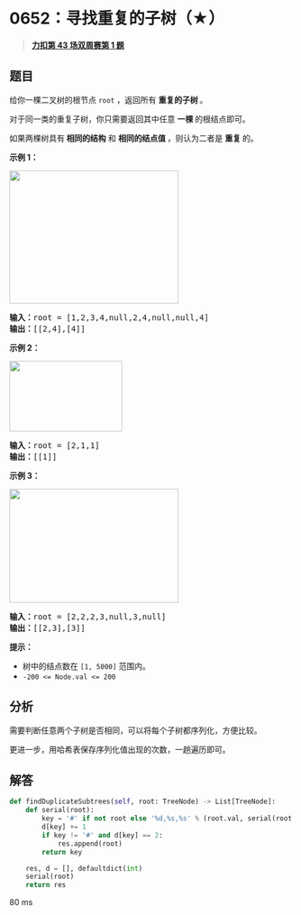 # 0652：寻找重复的子树（★）


> <u>**[力扣第 43 场双周赛第 1 题](https://leetcode.cn/problems/find-duplicate-subtrees/)**</u>

## 题目

<p>给你一棵二叉树的根节点 <code>root</code> ，返回所有 <strong>重复的子树 </strong>。</p>

<p>对于同一类的重复子树，你只需要返回其中任意 <strong>一棵 </strong>的根结点即可。</p>

<p>如果两棵树具有<strong> 相同的结构</strong> 和 <strong>相同的结点值 </strong>，则认为二者是 <strong>重复 </strong>的。</p>



<p><strong>示例 1：</strong></p>

<p><img alt="" src="https://assets.leetcode.com/uploads/2020/08/16/e1.jpg" style="height: 236px; width: 300px;" /></p>

<pre>
<strong>输入：</strong>root = [1,2,3,4,null,2,4,null,null,4]
<strong>输出：</strong>[[2,4],[4]]</pre>

<p><strong>示例 2：</strong></p>

<p><img alt="" src="https://assets.leetcode.com/uploads/2020/08/16/e2.jpg" style="height: 125px; width: 200px;" /></p>

<pre>
<strong>输入：</strong>root = [2,1,1]
<strong>输出：</strong>[[1]]</pre>

<p><strong>示例 3：</strong></p>

<p><strong><img alt="" src="https://assets.leetcode.com/uploads/2020/08/16/e33.jpg" style="height: 202px; width: 300px;" /></strong></p>

<pre>
<strong>输入：</strong>root = [2,2,2,3,null,3,null]
<strong>输出：</strong>[[2,3],[3]]</pre>



<p><strong>提示：</strong></p>

<ul>
<li>树中的结点数在 <code>[1, 5000]</code> 范围内。</li>
<li><code>-200 &lt;= Node.val &lt;= 200</code></li>
</ul>


## 分析

需要判断任意两个子树是否相同，可以将每个子树都序列化，方便比较。

更进一步，用哈希表保存序列化值出现的次数，一趟遍历即可。

## 解答

```python
def findDuplicateSubtrees(self, root: TreeNode) -> List[TreeNode]:
    def serial(root):
        key = '#' if not root else '%d,%s,%s' % (root.val, serial(root.left), serial(root.right))
        d[key] += 1
        if key != '#' and d[key] == 2:
            res.append(root)
        return key

    res, d = [], defaultdict(int)
    serial(root)
    return res
```

80 ms
 

